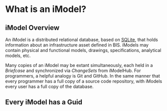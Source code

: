# What is an iModel?

## iModel Overview

An iModel is a distributed relational database, based on [SQLite](https://www.sqlite.org/index.html), that holds information about an infrastructure asset defined in BIS. iModels may contain physical and functional models, drawings, specifications, analytical models, etc.

Many copies of an iModel may be extant simultaneously, each held in a *Briefcase* and synchronized via *ChangeSets* from iModelHub. For programmers, a helpful analogy is Git and GitHub. In the same manner that every programmer has a full copy of a source code repository, with iModels every user has a full copy of the database.

## Every iModel has a Guid